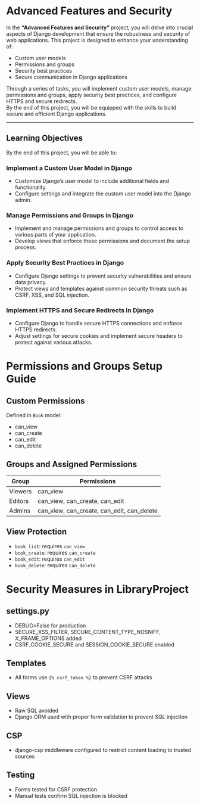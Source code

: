 # Advanced Features and Security

In the **“Advanced Features and Security”** project, you will delve into crucial aspects of Django development that ensure the robustness and security of web applications. This project is designed to enhance your understanding of:

- Custom user models
- Permissions and groups
- Security best practices
- Secure communication in Django applications

Through a series of tasks, you will implement custom user models, manage permissions and groups, apply security best practices, and configure HTTPS and secure redirects.  
By the end of this project, you will be equipped with the skills to build secure and efficient Django applications.

---

## Learning Objectives

By the end of this project, you will be able to:

### Implement a Custom User Model in Django

- Customize Django’s user model to include additional fields and functionality.
- Configure settings and integrate the custom user model into the Django admin.

### Manage Permissions and Groups in Django

- Implement and manage permissions and groups to control access to various parts of your application.
- Develop views that enforce these permissions and document the setup process.

### Apply Security Best Practices in Django

- Configure Django settings to prevent security vulnerabilities and ensure data privacy.
- Protect views and templates against common security threats such as CSRF, XSS, and SQL injection.

### Implement HTTPS and Secure Redirects in Django

- Configure Django to handle secure HTTPS connections and enforce HTTPS redirects.
- Adjust settings for secure cookies and implement secure headers to protect against various attacks.

# Permissions and Groups Setup Guide

## Custom Permissions

Defined in `Book` model:

- can_view
- can_create
- can_edit
- can_delete

## Groups and Assigned Permissions

| Group   | Permissions                                |
| ------- | ------------------------------------------ |
| Viewers | can_view                                   |
| Editors | can_view, can_create, can_edit             |
| Admins  | can_view, can_create, can_edit, can_delete |

## View Protection

- `book_list`: requires `can_view`
- `book_create`: requires `can_create`
- `book_edit`: requires `can_edit`
- `book_delete`: requires `can_delete`

# Security Measures in LibraryProject

## settings.py

- DEBUG=False for production
- SECURE_XSS_FILTER, SECURE_CONTENT_TYPE_NOSNIFF, X_FRAME_OPTIONS added
- CSRF_COOKIE_SECURE and SESSION_COOKIE_SECURE enabled

## Templates

- All forms use `{% csrf_token %}` to prevent CSRF attacks

## Views

- Raw SQL avoided
- Django ORM used with proper form validation to prevent SQL injection

## CSP

- django-csp middleware configured to restrict content loading to trusted sources

## Testing

- Forms tested for CSRF protection
- Manual tests confirm SQL injection is blocked

